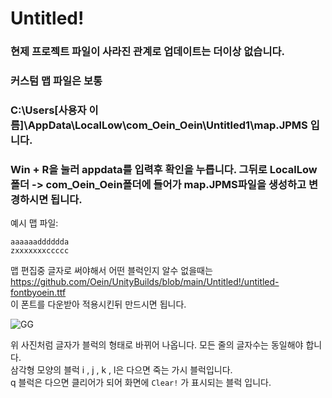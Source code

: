 # Untitled!
### 현제 프로젝트 파일이 사라진 관계로 업데이트는 더이상 없습니다.
### 커스텀 맵 파일은 보통
### C:\Users\[사용자 이름]\AppData\LocalLow\com_Oein_Oein\Untitled1\map.JPMS 입니다.
### Win + R을 눌러 appdata를 입력후 확인을 누릅니다. 그뒤로 LocalLow폴더 -> com_Oein_Oein폴더에 들어가 map.JPMS파일을 생성하고 변경하시면 됩니다.


예시 맵 파일:
```
aaaaaadddddda
zxxxxxxxccccc
```

맵 편집중 글자로 써야해서 어떤 블럭인지 알수 없을때는  
https://github.com/Oein/UnityBuilds/blob/main/Untitled!/untitled-fontbyoein.ttf  
이 폰트를 다운받아 적용시킨뒤 만드시면 됩니다.  

![GG](https://user-images.githubusercontent.com/62917247/140489385-e8efd084-3f1b-4a0b-856f-13d0f0f34518.png)

위 사진처럼 글자가 블럭의 형태로 바뀌어 나옵니다.
모든 줄의 글자수는 동일해야 합니다.  
삼각형 모양의 블럭 i , j , k , l은 다으면 죽는 가시 블럭입니다.  
q 블럭은 다으면 클리어가 되어 화면에 `Clear!` 가 표시되는 블럭 입니다.  
